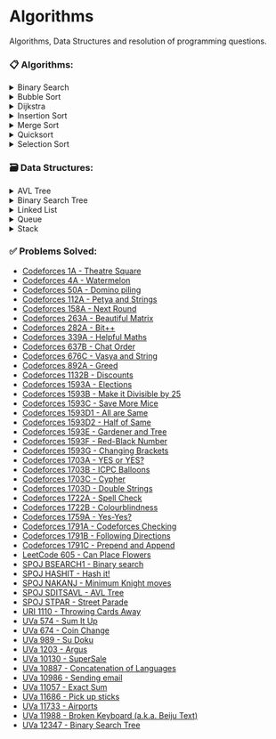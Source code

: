 # Algorithms
Algorithms, Data Structures and resolution of programming questions.

### :clipboard: Algorithms:
<details>
  <summary>Binary Search</summary>

  - [C](https://github.com/mateuseap/Algorithms/blob/master/Algorithms/binarySearch.c)
  - [Ruby](https://github.com/mateuseap/Algorithms/blob/master/Algorithms/binary_search.rb)
</details>

<details>
  <summary>Bubble Sort</summary>

  - [C](https://github.com/mateuseap/Algorithms/blob/master/Algorithms/bubbleSort.c)
  - [Ruby](https://github.com/mateuseap/Algorithms/blob/master/Algorithms/bubble_sort.rb)
</details>

<details>
  <summary>Dijkstra</summary>

  - [C++](https://github.com/mateuseap/Algorithms/blob/master/Algorithms/dijkstra.cpp)
</details>

<details>
  <summary>Insertion Sort</summary>

  - [C](https://github.com/mateuseap/Algorithms/blob/master/Algorithms/insertionSort.c)
</details>

<details>
  <summary>Merge Sort</summary>

  - [C](https://github.com/mateuseap/Algorithms/blob/master/Algorithms/mergeSort.c)
</details>

<details>
  <summary>Quicksort</summary>

  - [C](https://github.com/mateuseap/Algorithms/blob/master/Algorithms/quicksort.c)
</details>

<details>
  <summary>Selection Sort</summary>

  - [C](https://github.com/mateuseap/Algorithms/blob/master/Algorithms/selectionSort.c)
</details>

### 🗃️ Data Structures:
<details>
  <summary>AVL Tree</summary>

  - [C](https://github.com/mateuseap/Algorithms/blob/master/Data%20Structures/avl.c)
</details>

<details>
  <summary>Binary Search Tree</summary>

  - [C](https://github.com/mateuseap/Algorithms/blob/master/Data%20Structures/bst.c)
</details>

<details>
  <summary>Linked List</summary>

  - [C](https://github.com/mateuseap/Algorithms/blob/master/Data%20Structures/linkedList.c)
</details>

<details>
  <summary>Queue</summary>

  - [C](https://github.com/mateuseap/Algorithms/blob/master/Data%20Structures/queue.c)
</details>

<details>
  <summary>Stack</summary>

  - [C](https://github.com/mateuseap/Algorithms/blob/master/Data%20Structures/stack.c)
</details>

### :white_check_mark: Problems Solved:
- [Codeforces 1A - Theatre Square](https://github.com/mateuseap/Algorithms/blob/master/Problems%20Solved/Codeforces%201A%20-%20Theatre%20Square.c)
- [Codeforces 4A - Watermelon](https://github.com/mateuseap/Algorithms/blob/master/Problems%20Solved/Codeforces%204A%20-%20Watermelon.c)
- [Codeforces 50A - Domino piling](https://github.com/mateuseap/Algorithms/blob/master/Problems%20Solved/Codeforces%2050A%20-%20Domino%20piling.cpp)
- [Codeforces 112A - Petya and Strings](https://github.com/mateuseap/Algorithms/blob/master/Problems%20Solved/Codeforces%20112A%20-%20Petya%20and%20Strings.cpp)
- [Codeforces 158A - Next Round](https://github.com/mateuseap/Algorithms/blob/master/Problems%20Solved/Codeforces%20158A%20-%20Next%20Round.cpp)
- [Codeforces 263A - Beautiful Matrix](https://github.com/mateuseap/Algorithms/blob/master/Problems%20Solved/Codeforces%20263A%20-%20Beautiful%20Matrix.cpp)
- [Codeforces 282A - Bit++](https://github.com/mateuseap/Algorithms/blob/master/Problems%20Solved/Codeforces%20282A%20-%20Bit%2B%2B.cpp)
- [Codeforces 339A - Helpful Maths](https://github.com/mateuseap/Algorithms/blob/master/Problems%20Solved/Codeforces%20339A%20-%20Helpful%20Maths.cpp)
- [Codeforces 637B - Chat Order](https://github.com/mateuseap/Algorithms/blob/master/Problems%20Solved/Codeforces%20637B%20-%20Chat%20Order.cpp)
- [Codeforces 676C - Vasya and String](https://github.com/mateuseap/Algorithms/blob/master/Problems%20Solved/Codeforces%20676C%20-%20Vasya%20and%20String.cpp)
- [Codeforces 892A - Greed](https://github.com/mateuseap/Algorithms/blob/master/Problems%20Solved/Codeforces%20892A%20-%20Greed.c)
- [Codeforces 1132B - Discounts](https://github.com/mateuseap/Algorithms/blob/master/Problems%20Solved/Codeforces%201132B%20-%20Discounts.cpp)
- [Codeforces 1593A - Elections](https://github.com/mateuseap/Algorithms/blob/master/Problems%20Solved/Codeforces%201593A%20-%20Elections.cpp)
- [Codeforces 1593B - Make it Divisible by 25](https://github.com/mateuseap/Algorithms/blob/master/Problems%20Solved/Codeforces%201593B%20-%20Make%20it%20Divisible%20by%2025.cpp)
- [Codeforces 1593C - Save More Mice](https://github.com/mateuseap/Algorithms/blob/master/Problems%20Solved/Codeforces%201593C%20-%20Save%20More%20Mice.cpp)
- [Codeforces 1593D1 - All are Same](https://github.com/mateuseap/Algorithms/blob/master/Problems%20Solved/Codeforces%201593D1%20-%20All%20are%20Same.cpp)
- [Codeforces 1593D2 - Half of Same](https://github.com/mateuseap/Algorithms/blob/master/Problems%20Solved/Codeforces%201593D2%20-%20Half%20of%20Same.cpp)
- [Codeforces 1593E - Gardener and Tree](https://github.com/mateuseap/Algorithms/blob/master/Problems%20Solved/Codeforces%201593E%20-%20Gardener%20and%20Tree.cpp)
- [Codeforces 1593F - Red-Black Number](https://github.com/mateuseap/Algorithms/blob/master/Problems%20Solved/Codeforces%201593F%20-%20Red-Black%20Number.cpp)
- [Codeforces 1593G - Changing Brackets](https://github.com/mateuseap/Algorithms/blob/master/Problems%20Solved/Codeforces%201593G%20-%20Changing%20Brackets.cpp)
- [Codeforces 1703A - YES or YES?](https://github.com/mateuseap/Algorithms/blob/master/Problems%20Solved/Codeforces%201703A%20-%20YES%20or%20YES.cpp)
- [Codeforces 1703B - ICPC Balloons](https://github.com/mateuseap/Algorithms/blob/master/Problems%20Solved/Codeforces%201703B%20-%20ICPC%20Balloons.cpp)
- [Codeforces 1703C - Cypher](https://github.com/mateuseap/Algorithms/blob/master/Problems%20Solved/Codeforces%201703C%20-%20Cypher.cpp)
- [Codeforces 1703D - Double Strings](https://github.com/mateuseap/Algorithms/blob/master/Problems%20Solved/Codeforces%201703D%20-%20Double%20Strings.cpp)
- [Codeforces 1722A - Spell Check](https://github.com/mateuseap/Algorithms/blob/master/Problems%20Solved/Codeforces%201722A%20-%20Spell%20Check.cpp)
- [Codeforces 1722B - Colourblindness](https://github.com/mateuseap/Algorithms/blob/master/Problems%20Solved/Codeforces%201722B%20-%20Colourblindness.cpp)
- [Codeforces 1759A - Yes-Yes?](https://github.com/mateuseap/Algorithms/blob/master/Problems%20Solved/Codeforces%201759A%20-%20Yes-Yes%3F.cpp)
- [Codeforces 1791A - Codeforces Checking](https://github.com/mateuseap/Algorithms/blob/master/Problems%20Solved/Codeforces%201791A%20-%20Codeforces%20Checking.cpp)
- [Codeforces 1791B - Following Directions](https://github.com/mateuseap/Algorithms/blob/master/Problems%20Solved/Codeforces%201791B%20-%20Following%20Directions.cpp)
- [Codeforces 1791C - Prepend and Append](https://github.com/mateuseap/Algorithms/blob/master/Problems%20Solved/Codeforces%201791C%20-%20Prepend%20and%20Append.cpp)
- [LeetCode 605 - Can Place Flowers](https://leetcode.com/problems/can-place-flowers/description/)
- [SPOJ BSEARCH1 - Binary search](https://github.com/mateuseap/Algorithms/blob/master/Problems%20Solved/SPOJ%20BSEARCH1%20-%20Binary%20search.c)
- [SPOJ HASHIT - Hash it!](https://github.com/mateuseap/Algorithms/blob/master/Problems%20Solved/SPOJ%20HASHIT%20-%20Hash%20it!.cpp)
- [SPOJ NAKANJ - Minimum Knight moves](https://github.com/mateuseap/Algorithms/blob/master/Problems%20Solved/SPOJ%20NAKANJ%20-%20Minimum%20Knight%20moves.cpp)
- [SPOJ SDITSAVL - AVL Tree](https://github.com/mateuseap/Algorithms/blob/master/Problems%20Solved/SPOJ%20SDITSAVL%20-%20AVL%20Tree.c)
- [SPOJ STPAR - Street Parade](https://github.com/mateuseap/Algorithms/blob/master/Problems%20Solved/SPOJ%20STPAR%20-%20Street%20Parade.c)
- [URI 1110 - Throwing Cards Away](https://github.com/mateuseap/Algorithms/blob/master/Problems%20Solved/URI%201110%20-%20Throwing%20Cards%20Away.c)
- [UVa 574 - Sum It Up](https://github.com/mateuseap/Algorithms/blob/master/Problems%20Solved/UVa%20574%20-%20Sum%20It%20Up.cpp)
- [UVa 674 - Coin Change](https://github.com/mateuseap/Algorithms/blob/master/Problems%20Solved/UVA%20674%20-%20Coin%20Change.cpp)
- [UVa 989 - Su Doku](https://github.com/mateuseap/Algorithms/blob/master/Problems%20Solved/UVa%20989%20-%20Su%20Doku.cpp)
- [UVa 1203 - Argus](https://github.com/mateuseap/Algorithms/blob/master/Problems%20Solved/UVa%201203%20-%20Argus.c)
- [UVa 10130 - SuperSale](https://github.com/mateuseap/Algorithms/blob/master/Problems%20Solved/UVa%2010130%20-%20SuperSale.cpp)
- [UVa 10887 - Concatenation of Languages](https://github.com/mateuseap/Algorithms/blob/master/Problems%20Solved/UVa%2010887%20-%20Concatenation%20of%20Languages.cpp)
- [UVa 10986 - Sending email](https://github.com/mateuseap/Algorithms/blob/master/Problems%20Solved/UVa%2010986%20-%20Sending%20email.cpp)
- [UVa 11057 - Exact Sum](https://github.com/mateuseap/Algorithms/blob/master/Problems%20Solved/UVa%2011057%20-%20Exact%20Sum.c)
- [UVa 11686 - Pick up sticks](https://github.com/mateuseap/Algorithms/blob/master/Problems%20Solved/UVa%2011686%20-%20Pick%20up%20sticks.cpp)
- [UVa 11733 - Airports](https://github.com/mateuseap/Algorithms/blob/master/Problems%20Solved/UVa%2011733%20-%20Airports.cpp)
- [UVa 11988 - Broken Keyboard (a.k.a. Beiju Text)](https://github.com/mateuseap/Algorithms/blob/master/Problems%20Solved/UVa%2011988%20-%20Broken%20Keyboard%20(a.k.a.%20Beiju%20Text).cpp)
- [UVa 12347 - Binary Search Tree](https://github.com/mateuseap/Algorithms/blob/master/Problems%20Solved/UVa%2012347%20-%20Binary%20Search%20Tree.c)
